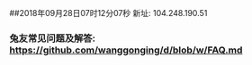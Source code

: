 ##2018年09月28日07时12分07秒 新址: 104.248.190.51
### 兔友常见问题及解答: https://github.com/wanggonging/d/blob/w/FAQ.md
